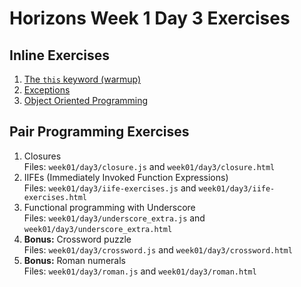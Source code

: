 # Horizons Week 1 Day 3 Exercises

## Inline Exercises

1. [The `this` keyword (warmup)](this.md)
1. [Exceptions](exception.md)
1. [Object Oriented Programming](oop.md)

## Pair Programming Exercises

1. Closures<br>
   Files: `week01/day3/closure.js` and `week01/day3/closure.html`
1. IIFEs (Immediately Invoked Function Expressions) <br>
   Files: `week01/day3/iife-exercises.js` and `week01/day3/iife-exercises.html`
1. Functional programming with Underscore<br>
   Files: `week01/day3/underscore_extra.js` and `week01/day3/underscore_extra.html`
1. **Bonus:** Crossword puzzle <br>
   Files: `week01/day3/crossword.js` and `week01/day3/crossword.html`
1. **Bonus:** Roman numerals <br>
   Files: `week01/day3/roman.js` and `week01/day3/roman.html`


